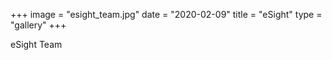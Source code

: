 +++
image = "esight_team.jpg"
date = "2020-02-09"
title = "eSight"
type = "gallery"
+++

eSight Team